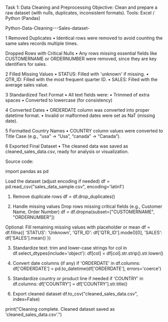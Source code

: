 Task 1: Data Cleaning and Preprocessing Objective: Clean and prepare a raw dataset (with nulls, duplicates, inconsistent formats). Tools: Excel / Python (Pandas)

Python-Data-Cleaning---Sales-dataset-


1 Removed Duplicates 
• Identical rows were removed to avoid counting the same sales records multiple times.

Dropped Rows with Critical Nulls 
• Any rows missing essential fields like CUSTOMERNAME or ORDERNUMBER were removed, since they are key identifiers for sales.

2 Filled Missing Values
• STATUS: Filled with 'unknown' if missing. • QTR_ID: Filled with the most frequent quarter ID. • SALES: Filled with the average sales value.

3 Standardized Text Format
• All text fields were: • Trimmed of extra spaces • Converted to lowercase (for consistency)

4 Converted Dates
• ORDERDATE column was converted into proper datetime format. • Invalid or malformed dates were set as NaT (missing date).

5 Formatted Country Names
• COUNTRY column values were converted to Title Case (e.g., “usa” → “Usa”, “canada” → “Canada”).

6 Exported Final Dataset
• The cleaned data was saved as cleaned_sales_data.csv, ready for analysis or visualization.

Source code:

import pandas as pd

Load the dataset (adjust encoding if needed)
df = pd.read_csv("sales_data_sample.csv", encoding='latin1')

1. Remove duplicate rows
df = df.drop_duplicates()

2. Handle missing values
Drop rows missing critical fields (e.g., Customer Name, Order Number)
df = df.dropna(subset=["CUSTOMERNAME", "ORDERNUMBER"])

Optional: Fill remaining missing values with placeholder or mean
df = df.fillna({    'STATUS': 'Unknown',    'QTR_ID': df['QTR_ID'].mode()[0],    'SALES': df['SALES'].mean() })

3. Standardize text: trim and lower-case strings
for col in df.select_dtypes(include='object'):    df[col] = df[col].str.strip().str.lower()

4. Convert date columns (if any)
if 'ORDERDATE' in df.columns:    df['ORDERDATE'] = pd.to_datetime(df['ORDERDATE'], errors='coerce')

5. Standardize country or product line if needed
if 'COUNTRY' in df.columns:    df['COUNTRY'] = df['COUNTRY'].str.title()

6. Export cleaned dataset
df.to_csv("cleaned_sales_data.csv", index=False)

print("Cleaning complete. Cleaned dataset saved as 'cleaned_sales_data.csv'.")
